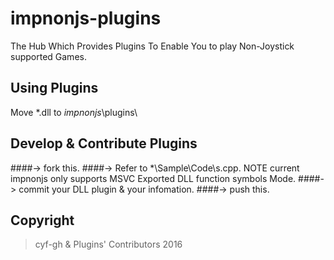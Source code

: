 # impnonjs-plugins
The Hub Which Provides Plugins To Enable You to play Non-Joystick supported Games.

## Using Plugins
Move  *.dll to $impnonjs$\plugins\

## Develop & Contribute Plugins
####-> fork this.
####-> Refer to *\Sample\Code\s.cpp.
NOTE current impnonjs only supports MSVC Exported DLL function symbols Mode.
####-> commit your DLL plugin & your infomation.
####-> push this.

## Copyright
> cyf-gh & Plugins' Contributors 2016

